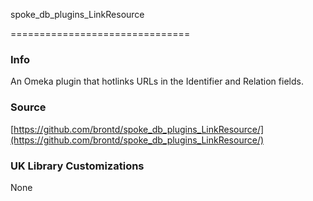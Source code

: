 spoke_db_plugins_LinkResource

===============================

### Info

  An Omeka plugin that hotlinks URLs in the Identifier and Relation fields.

### Source

  [https://github.com/brontd/spoke_db_plugins_LinkResource/](https://github.com/brontd/spoke_db_plugins_LinkResource/)

### UK Library Customizations

  None
